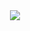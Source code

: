 <div align="center">
  <img src="https://github.com/TechDufus/dotfiles/assets/46715299/6c1d626d-28d2-41e3-bde5-981d9bf93462">
</div>
